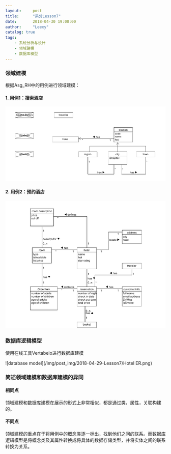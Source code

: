 ```yaml
---
layout:     post
title:      "系分Lesson7"
date:       2018-04-30 19:00:00
author:     "Leexy"
catalog: true
tags:
    - 系统分析与设计
    - 领域建模
    - 数据库模型
---
```


### 领域建模

根据Asg_RH中的用例进行领域建模：
#### 1. 用例1：搜索酒店

  ![domain_model_1](/img/post_img/2018-04-29-Lesson7/domain_model_1.png)

#### 2. 用例2：预约酒店

  ![domain_model_2](/img/post_img/2018-04-29-Lesson7/domain_model_2.png)

### 数据库逻辑模型
  使用在线工具Vertabelo进行数据库建模

  ![database model](/img/post_img/2018-04-29-Lesson7/Hotel ER.png)

### 简述领域建模和数据库建模的异同

#### 相同点
  领域建模和数据库建模在展示的形式上非常相似，都是通过类，属性，关联构建的。

#### 不同点
  领域建模的重点在于将用例中的概念类逐一标出，找到他们之间的联系。而数据库逻辑模型是将概念类及其属性转换成将具体的数据存储类型，并将实体之间的联系转换为关系。
